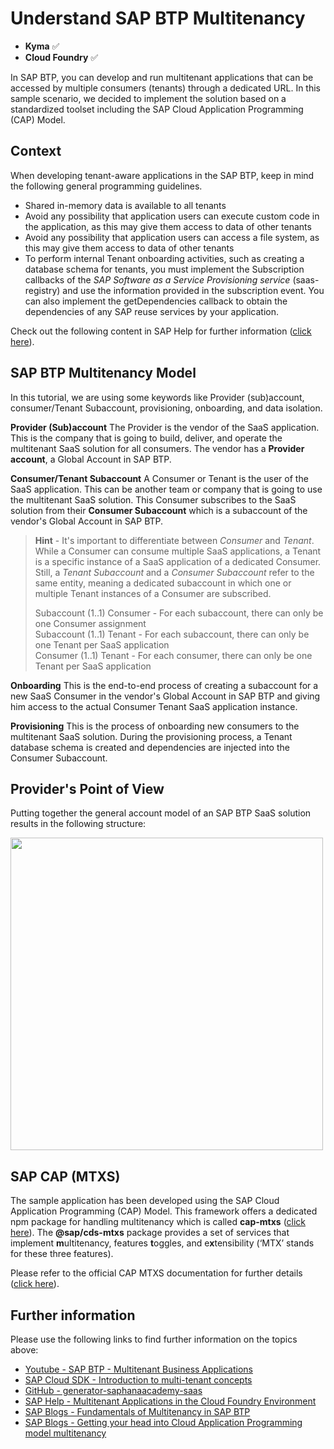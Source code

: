 # Understand SAP BTP Multitenancy

- **Kyma** ✅ 
- **Cloud Foundry** ✅

In SAP BTP, you can develop and run multitenant applications that can be accessed by multiple consumers (tenants) through a dedicated URL. In this sample scenario, we decided to implement the solution based on a standardized toolset including the SAP Cloud Application Programming (CAP) Model.

## Context

When developing tenant-aware applications in the SAP BTP, keep in mind the following general programming guidelines.

- Shared in-memory data is available to all tenants
- Avoid any possibility that application users can execute custom code in the application, as this may give them access to data of other tenants
- Avoid any possibility that application users can access a file system, as this may give them access to data of other tenants
- To perform internal Tenant onboarding activities, such as creating a database schema for tenants, you must implement the Subscription callbacks of the *SAP Software as a Service Provisioning service* (saas-registry) and use the information provided in the subscription event. You can also implement the getDependencies callback to obtain the dependencies of any SAP reuse services by your application. 

Check out the following content in SAP Help for further information ([click here](https://help.sap.com/docs/btp/sap-business-technology-platform/develop-multitenant-application?locale=en-US)).


## SAP BTP Multitenancy Model

In this tutorial, we are using some keywords like Provider (sub)account, consumer/Tenant Subaccount, provisioning, onboarding, and data isolation. 

**Provider (Sub)account** 
The Provider is the vendor of the SaaS application. This is the company that is going to build, deliver, and operate the multitenant SaaS solution for all consumers. The vendor has a **Provider account**, a Global Account in SAP BTP.

**Consumer/Tenant Subaccount** 
A Consumer or Tenant is the user of the SaaS application. This can be another team or company that is going to use the multitenant SaaS solution. This Consumer subscribes to the SaaS solution from their **Consumer Subaccount** which is a subaccount of the vendor's Global Account in SAP BTP.

> **Hint** - It's important to differentiate between *Consumer* and *Tenant*. While a Consumer can consume multiple SaaS applications, a Tenant is a specific instance of a SaaS application of a dedicated Consumer. Still, a *Tenant Subaccount* and a *Consumer Subaccount* refer to the same entity, meaning a dedicated subaccount in which one or multiple Tenant instances of a Consumer are subscribed. 
> 
>Subaccount (1..1) Consumer - For each subaccount, there can only be one Consumer assignment<br>
>Subaccount (1..1) Tenant - For each subaccount, there can only be one Tenant per SaaS application<br>
>Consumer (1..1) Tenant - For each consumer, there can only be one Tenant per SaaS application<br>

**Onboarding**
This is the end-to-end process of creating a subaccount for a new SaaS Consumer in the vendor's Global Account in SAP BTP and giving him access to the actual Consumer Tenant SaaS application instance. 

**Provisioning** 
This is the process of onboarding new consumers to the multitenant SaaS solution. During the provisioning process, a Tenant database schema is created and dependencies are injected into the Consumer Subaccount.


## Provider's Point of View

Putting together the general account model of an SAP BTP SaaS solution results in the following structure:

[<img src="./images/account-model.png" width="500" />](./images/account-model.png?raw=true)


## SAP CAP (MTXS)

The sample application has been developed using the SAP Cloud Application Programming (CAP) Model. This framework offers a dedicated npm package for handling multitenancy which is called **cap-mtxs** ([click here](https://www.npmjs.com/package/@sap/cds-mtxs)). The **@sap/cds-mtxs** package provides a set of services that implement **m**ultitenancy, features **t**oggles, and e**x**tensibility (‘MTX’ stands for these three features). 

Please refer to the official CAP MTXS documentation for further details ([click here](https://cap.cloud.sap/docs/guides/multitenancy/mtxs)).


## Further information

Please use the following links to find further information on the topics above:

* [Youtube - SAP BTP - Multitenant Business Applications](https://www.youtube.com/playlist?list=PLkzo92owKnVx3Sh0nemX8GoSNzJGfsWJM)
* [SAP Cloud SDK - Introduction to multi-tenant concepts](https://sap.github.io/cloud-sdk/docs/js/tutorials/multi-tenant-application)
* [GitHub - generator-saphanaacademy-saas](https://github.com/saphanaacademy/generator-saphanaacademy-saas)
* [SAP Help - Multitenant Applications in the Cloud Foundry Environment](https://help.sap.com/docs/BTP/65de2977205c403bbc107264b8eccf4b/5e8a2b74e4f2442b8257c850ed912f48.html)
* [SAP Blogs - Fundamentals of Multitenancy in SAP BTP](https://community.sap.com/t5/technology-blogs-by-sap/fundamentals-of-multitenancy-in-sap-btp/ba-p/13527283)
* [SAP Blogs - Getting your head into Cloud Application Programming model multitenancy](https://community.sap.com/t5/technology-blogs-by-sap/getting-your-head-into-cloud-application-programming-model-multitenancy/ba-p/13472677)
